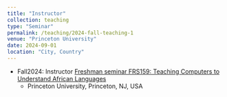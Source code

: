 ```yaml
---
title: "Instructor"
collection: teaching
type: "Seminar"
permalink: /teaching/2024-fall-teaching-1
venue: "Princeton University"
date: 2024-09-01
location: "City, Country"
---
```


* Fall2024: Instructor [Freshman seminar FRS159: Teaching Computers to Understand African Languages](https://registrar.princeton.edu/course-offerings/course-details?term=1252&courseid=017419)
  * Princeton University, Princeton, NJ, USA

